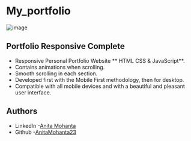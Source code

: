 # My_portfolio
![image](https://github.com/AnitaMohanta23/My_portfolio/assets/124444765/b43192c4-2305-4707-b198-3c1ffd37e694)

## Portfolio Responsive Complete

- Responsive Personal Portfolio Website ** HTML CSS & JavaScript**.
- Contains animations when scrolling.
- Smooth scrolling in each section.
- Developed first with the Mobile First methodology, then for desktop.
- Compatible with all mobile devices and with a beautiful and pleasant user interface.

## Authors
- LinkedIn -[Anita Mohanta]( https://linkedin.com/in/anita-mohanta-643717228)
- Github -[AnitaMohanta23](https://github.com/AnitaMohanta23/My_portfolio)


